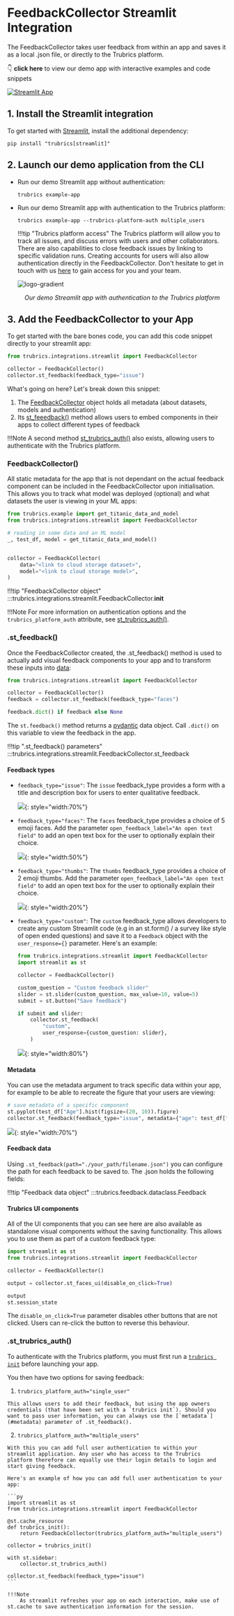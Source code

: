 # FeedbackCollector Streamlit Integration
The FeedbackCollector takes user feedback from within an app and saves it as a local .json file, or directly to the Trubrics platform.

👇 **click here** to view our demo app with interactive examples and code snippets

[![Streamlit App](https://static.streamlit.io/badges/streamlit_badge_black_white.svg)](https://trubrics-titanic-example.streamlit.app)

## 1. Install the Streamlit integration
To get started with [Streamlit](https://streamlit.io/), install the additional dependency:

```console
pip install "trubrics[streamlit]"
```

## 2. Launch our demo application from the CLI
- Run our demo Streamlit app without authentication:
    ```console
    trubrics example-app
    ```
  
- Run our demo Streamlit app with authentication to the Trubrics platform:
    ```console
    trubrics example-app --trubrics-platform-auth multiple_users
    ```

    !!!tip "Trubrics platform access"
        The Trubrics platform will allow you to track all issues, and discuss errors with users and other collaborators. There are also capabilities to close feedback issues by linking to specific validation runs. Creating accounts for users will also allow authentication directly in the FeedbackCollector. Don't hesitate to get in touch with us [here](https://trubrics.com/demo/) to gain access for you and your team.

    ![logo-gradient](./assets/titanic-feedback-example.png)
    <p align="center"><em>Our demo Streamlit app with authentication to the Trubrics platform</em></p>


## 3. Add the FeedbackCollector to your App
To get started with the bare bones code, you can add this code snippet directly to your streamlit app:
```py
from trubrics.integrations.streamlit import FeedbackCollector

collector = FeedbackCollector()
collector.st_feedback(feedback_type="issue")
```

What's going on here? Let's break down this snippet:

1. The [FeedbackCollector](#feedbackcollector) object holds all metadata (about datasets, models and authentication)
2. Its [st_feeedback()](#st_feedback) method allows users to embed components in their apps to collect different
   types of feedback

!!!Note
    A second method [st_trubrics_auth()](#st_trubrics_auth) also exists, allowing users to authenticate with the Trubrics platform.

### FeedbackCollector()

All static metadata for the app that is not dependant on the actual feedback component can be included in the FeedbackCollector upon initialisation. This allows you to track what model was deployed (optional) and what datasets the user is viewing in your ML apps:

```py
from trubrics.example import get_titanic_data_and_model
from trubrics.integrations.streamlit import FeedbackCollector

# reading in some data and an ML model
_, test_df, model = get_titanic_data_and_model()


collector = FeedbackCollector(
    data="<link to cloud storage dataset>",
    model="<link to cloud storage model>",
)
```

!!!tip "FeedbackCollector object"
    :::trubrics.integrations.streamlit.FeedbackCollector.__init__

!!!Note
    For more information on authentication options and the `trubrics_platform_auth` attribute, see [st_trubrics_auth()](#st_trubrics_auth).

### .st_feedback()
Once the FeedbackCollector created, the .st_feedback() method is used to actually add visual feedback components to your app and to transform these inputs into [data](#feedback-data):

```py
from trubrics.integrations.streamlit import FeedbackCollector

collector = FeedbackCollector()
feedback = collector.st_feedback(feedback_type="faces")

feedback.dict() if feedback else None
```

The `st.feedback()` method returns a [pydantic](https://docs.pydantic.dev/) data object. Call `.dict()` on this variable to view the feedback in the app.

!!!tip ".st_feedback() parameters"
    :::trubrics.integrations.streamlit.FeedbackCollector.st_feedback

#### Feedback types
- `feedback_type="issue"`:
  The `issue` feedback_type provides a form with a title and description box for users to enter qualitative feedback.

  ![](./assets/feedback-issue.png){: style="width:70%"}

- `feedback_type="faces"`:
  The `faces` feedback_type provides a choice of 5 emoji faces. Add the parameter `open_feedback_label="An open text field"` to add an open text box for the user to optionally explain their choice.

  ![](./assets/feedback-faces.png){: style="width:50%"}

- `feedback_type="thumbs"`:
  The `thumbs` feedback_type provides a choice of 2 emoji thumbs. Add the parameter `open_feedback_label="An open text field"` to add an open text box for the user to optionally explain their choice.

  ![](./assets/feedback-thumbs.png){: style="width:20%"}

- `feedback_type="custom"`:
  The `custom` feedback_type allows developers to create any custom Streamlit code (e.g in an st.form() / a survey like style of open ended questions) and save it to a `Feedback` object with the `user_response={}` parameter.
  Here's an example:
  ```py
  from trubrics.integrations.streamlit import FeedbackCollector
  import streamlit as st

  collector = FeedbackCollector()

  custom_question = "Custom feedback slider"
  slider = st.slider(custom_question, max_value=10, value=5)
  submit = st.button("Save feedback")

  if submit and slider:
      collector.st_feedback(
          "custom",
          user_response={custom_question: slider},
      )
  ```
  ![](./assets/feedback-custom.png){: style="width:80%"}

#### Metadata
You can use the metadata argument to track specific data within your app, for example to be able to recreate the figure that your users are viewing:

```py
# save metadata of a specific component
st.pyplot(test_df["Age"].hist(figsize=(20, 10)).figure)
collector.st_feedback(feedback_type="issue", metadata={"age": test_df["Age"].to_list()})
```

![](./assets/feedback-metadata.png){: style="width:70%"}

#### Feedback data
Using `.st_feedback(path="./your_path/filename.json")` you can configure the path for each feedback to be saved to. The .json holds the following fields:

!!!tip "Feedback data object"
    :::trubrics.feedback.dataclass.Feedback

#### Trubrics UI components
All of the UI components that you can see here are also available as standalone visual components without the saving functionality. This allows you to use them as part of a custom feedback type:

```py
import streamlit as st
from trubrics.integrations.streamlit import FeedbackCollector

collector = FeedbackCollector()

output = collector.st_faces_ui(disable_on_click=True)

output
st.session_state
```

The `disable_on_click=True` parameter disables other buttons that are not clicked. Users can re-click the button to reverse this behaviour.

### .st_trubrics_auth()
To authenticate with the Trubrics platform, you must first run a [`trubrics init`](./validations/trubrics_cli.md#2-connect-to-the-trubrics-platform-with-trubrics-init) before launching your app.

You then have two options for saving feedback:

  1. `trubrics_platform_auth="single_user"`
     
    This allows users to add their feedback, but using the app owners credentials (that have been set with a `trubrics init`). Should you want to pass user information, you can always use the [`metadata`](#metadata) parameter of .st_feedback().

  2. `trubrics_platform_auth="multiple_users"`
     
    With this you can add full user authentication to within your streamlit application. Any user who has access to the Trubrics platform therefore can equally use their login details to login and start giving feedback.

    Here's an example of how you can add full user authentication to your app:

    ```py
    import streamlit as st
    from trubrics.integrations.streamlit import FeedbackCollector

    @st.cache_resource
    def trubrics_init():
        return FeedbackCollector(trubrics_platform_auth="multiple_users")

    collector = trubrics_init()

    with st.sidebar:
        collector.st_trubrics_auth()

    collector.st_feedback(feedback_type="issue")
    ```

    !!!Note
        As streamlit refreshes your app on each interaction, make use of st.cache to save authentication information for the session.
